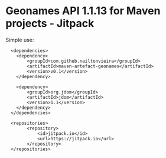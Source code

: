 # Geonames API 1.1.13 for Maven projects - Jitpack

Simple use:
      
      <dependencies>
        <dependency>
            <groupId>com.github.nailtonvieira</groupId>
            <artifactId>maven-artefact-geonames</artifactId>
            <version>v0.1</version>
        </dependency>
        
        <dependency>
            <groupId>org.jdom</groupId>
            <artifactId>jdom</artifactId>
            <version>1.1</version>
        </dependency>
      </dependencies>
        
      <repositories>
            <repository>
                <id>jitpack.io</id>
                <url>https://jitpack.io</url>
            </repository>
      </repositories>
